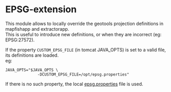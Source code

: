 # EPSG-extension

This module allows to locally override the geotools projection definitions in mapfishapp and extractorapp.  
This is useful to introduce new definitions, or when they are incorrect (eg: EPSG:27572).

If the property ```CUSTOM_EPSG_FILE``` (in tomcat JAVA_OPTS) is set to a valid file, its definitions are loaded.  
eg:
```
JAVA_OPTS="$JAVA_OPTS \
              -DCUSTOM_EPSG_FILE=/opt/epsg.properties"
```

If there is no such property, the local [epsg.properties](src/main/resources/org/geotools/referencing/factory/epsg/epsg.properties) file is used.
